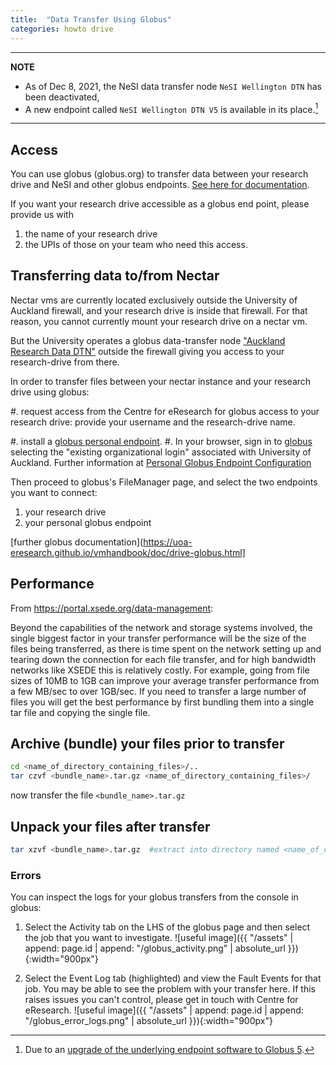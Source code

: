 ```yaml
---
title:  "Data Transfer Using Globus"
categories: howto drive
---
```



---

**NOTE**

* As of Dec 8, 2021, the NeSI data transfer node `NeSI Wellington DTN` has been deactivated,
* A new endpoint called `NeSI Wellington DTN V5` is available in its place.[^1]

---


## Access
You can use globus (globus.org) to transfer data between your research drive and NeSI and other globus endpoints.
[See here for documentation](https://support.nesi.org.nz/hc/en-gb/articles/4409792460815-New-Globus-endpoint-makes-it-easier-to-transfer-large-data-sets-to-from-NeSI-HPC-Platform).


If you want your research drive accessible as a globus end point, please provide us with
1. the name of your research drive
2. the UPIs of those on your team who need this access.

## Transferring data to/from Nectar


Nectar vms are currently located exclusively outside the University of Auckland firewall, 
and your research drive is inside that firewall.
For that reason, you cannot currently mount your research drive on a nectar vm.

But the University operates a globus data-transfer node ["Auckland Research Data DTN"](https://support.nesi.org.nz/hc/en-gb/articles/360000931775)
outside the firewall giving you access to your research-drive from there.

In order to transfer files between your nectar instance and your research drive using globus:

#.  request access from the Centre for eResearch for globus access to your research drive:
provide your username and the research-drive name.

#. install a [globus personal endpoint](https://docs.globus.org/how-to/).
#. In your browser, sign in to [globus](globus.org) 
selecting the "existing organizational login" associated with University of Auckland.
Further information at [Personal Globus Endpoint Configuration](https://support.nesi.org.nz/hc/en-gb/articles/360000217915)

Then proceed to globus's FileManager page, and select
the two  endpoints you want to connect:
1) your research drive 
2) your personal globus endpoint

[further globus documentation](https://uoa-eresearch.github.io/vmhandbook/doc/drive-globus.html]

## Performance

From https://portal.xsede.org/data-management:

>
Beyond the capabilities
of the network and storage systems involved, the single biggest factor
in your transfer performance will be the size of the files being
transferred, as there is time spent on the network setting up and
tearing down the connection for each file transfer, and for high
bandwidth networks like XSEDE this is relatively costly. For example,
going from file sizes of 10MB to 1GB can improve your average transfer
performance from a few MB/sec to over 1GB/sec. If you need to transfer
a large number of files you will get the best performance by first
bundling them into a single tar file and copying the single file.

## Archive (bundle) your files prior to transfer

```bash
cd <name_of_directory_containing_files>/..
tar czvf <bundle_name>.tar.gz <name_of_directory_containing_files>/
```
now transfer the file `<bundle_name>.tar.gz`

## Unpack your files after transfer

```bash
tar xzvf <bundle_name>.tar.gz  #extract into directory named <name_of_directory_containing_files>
```

### Errors

You can inspect the logs for your globus transfers from the console
in globus:

1.  Select the Activity tab on the LHS of the globus
page and then select the job that you want to investigate. ![useful
image]({{ "/assets" | append: page.id | append: "/globus_activity.png"
| absolute_url }}){:width="900px"}

2. Select the Event Log tab
(highlighted) and view the Fault Events for that job.  You may be able
to see the problem with your transfer here.  If this raises issues you
can't control, please get in touch with Centre for eResearch. ![useful
image]({{ "/assets" | append: page.id | append: "/globus_error_logs.png"
| absolute_url }}){:width="900px"}

[^1]: Due to an [upgrade of the underlying endpoint software to Globus 5](https://support.nesi.org.nz/hc/en-gb/articles/4405623380751-Data-Transfer-using-Globus-V5).
